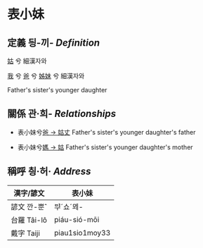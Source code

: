 # 表小妹
## 定義 딍-끼- _Definition_
[姑](member12.md) 兮 細漢자와

[我](member1.md) 兮 [爸](member2.md) 兮 [姊妹](member12.md) 兮 細漢자와

Father's sister's younger daughter

## 關係 관·희- _Relationships_

- 表小妹兮[爸 → 姑丈](member43.md) Father's sister's younger daughter's father

- 表小妹兮[媽 → 姑](member12.md) Father's sister's younger daughter's mother



## 稱呼 칑·허· _Address_

漢字/諺文 | 表小妹
--- | ---
諺文 깐-뿐ˆ | ᄇᆤˊ쇼ˊᄆᆀ-
台羅 Tâi-lô | piáu-sió-mōi
戴字 Taiji | piau1sio1moy33


